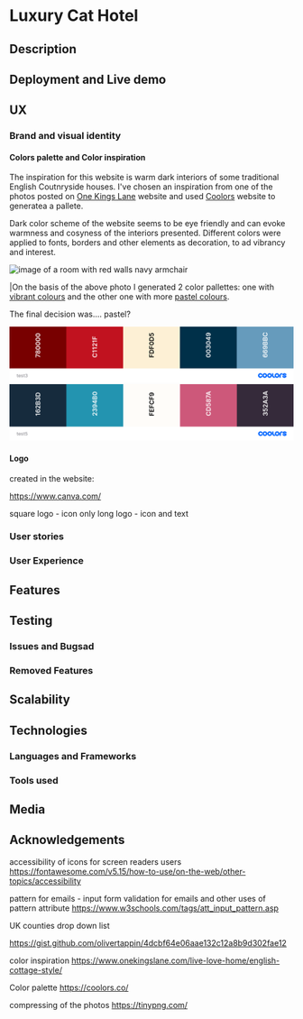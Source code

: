 # Luxury Cat Hotel
## Description

## Deployment and Live demo

## UX

### Brand and visual identity

#### Colors palette and Color inspiration

The inspiration for this website is warm dark interiors of some traditional English Coutnryside houses. I've chosen an inspiration from one of the photos posted on [One Kings Lane](https://www.onekingslane.com/live-love-home/english-cottage-style/) website and used [Coolors](https://coolors.co/) website to generatea a pallete. 


Dark color scheme of the website seems to be eye friendly and can evoke warmness and cosyness of the interiors presented. Different colors were applied to fonts, borders and other elements as decoration, to ad vibrancy and interest.


![image of a room with red walls navy armchair](https://okl.scene7.com/is/image/OKL/BLOG3_ANTIQUELONDON_090617?wid=1066&op_sharpen=1)


|On the basis of the above photo I generated 2 color pallettes: one with [vibrant colours](https://coolors.co/780000-c1121f-fdf0d5-003049-669bbc) and the other one with more [pastel colours](https://coolors.co/162b3d-2394b0-fefcf9-cd587a-352a3a).

The final decision was.... pastel?

![Pastel Palette](assets/images/0-Ginger-small.png) ![Pastel Palette](assets/images/0-Pastel-small.png)

#### Logo

created in the website:

https://www.canva.com/

square logo - icon only
long logo - icon and text


### User stories

### User Experience

## Features

## Testing

### Issues and Bugsad

### Removed Features

## Scalability

## Technologies

### Languages and Frameworks

### Tools used

## Media

## Acknowledgements

accessibility of icons for screen readers users 
https://fontawesome.com/v5.15/how-to-use/on-the-web/other-topics/accessibility

pattern for emails - input form validation for emails and other uses of pattern attribute
https://www.w3schools.com/tags/att_input_pattern.asp

UK counties drop down list

https://gist.github.com/olivertappin/4dcbf64e06aae132c12a8b9d302fae12

color inspiration
https://www.onekingslane.com/live-love-home/english-cottage-style/

Color palette
https://coolors.co/

compressing of the photos
https://tinypng.com/